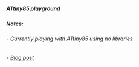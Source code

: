 ##### ATtiny85 playground

##### Notes:

###### - Currently playing with ATtiny85 using no libraries
###### - [Blog post](https://medium.com/@bradford_hamilton/bare-metal-programming-attiny85-22be36f4e9ca)
